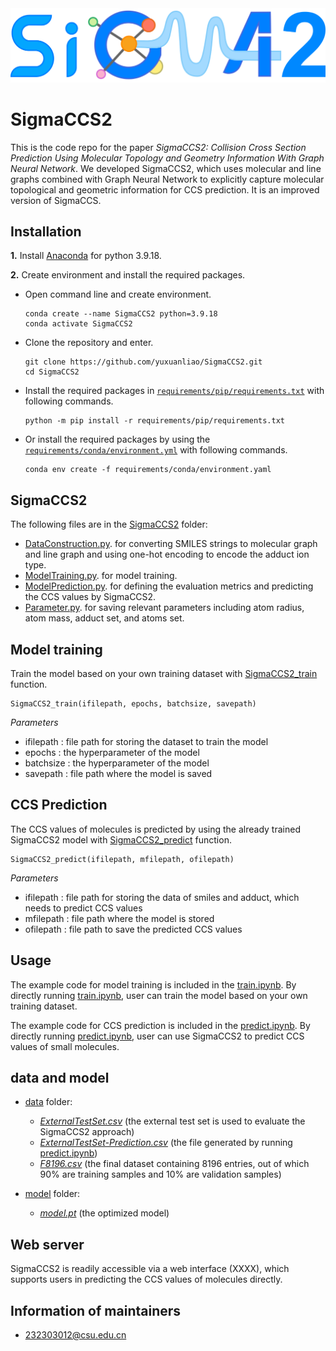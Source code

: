 <img src="logo.png" width:100px>

# SigmaCCS2

This is the code repo for the paper *SigmaCCS2: Collision Cross Section Prediction Using Molecular Topology and Geometry Information With Graph Neural Network*. We developed SigmaCCS2, which uses molecular and line graphs combined with Graph Neural Network to explicitly capture molecular topological and geometric information for CCS prediction. It is an improved version of SigmaCCS.

## Installation
**1.** Install [Anaconda](https://www.anaconda.com) for python 3.9.18.

**2.** Create environment and install the required packages.

- Open command line and create environment.
	```shell
  conda create --name SigmaCCS2 python=3.9.18
  conda activate SigmaCCS2
	```
- Clone the repository and enter.
	```shell
  git clone https://github.com/yuxuanliao/SigmaCCS2.git
  cd SigmaCCS2
	```
- Install the required packages in [`requirements/pip/requirements.txt`](requirements/pip/requirements.txt) with following commands.
  ```shell
  python -m pip install -r requirements/pip/requirements.txt
	```
- Or install the required packages by using the [`requirements/conda/environment.yml`](requirements/conda/environment.yml) with following commands.
  ```shell
  conda env create -f requirements/conda/environment.yaml
	```

## SigmaCCS2
The following files are in the [SigmaCCS2](SigmaCCS2) folder:
- [DataConstruction.py](SigmaCCS2/DataConstruction.py). for converting SMILES strings to molecular graph and line graph and using one-hot encoding to encode the adduct ion type.
- [ModelTraining.py](SigmaCCS2/ModelTraining.py). for model training.
- [ModelPrediction.py](SigmaCCS2/ModelPrediction.py). for defining the evaluation metrics and predicting the CCS values by SigmaCCS2.
- [Parameter.py](SigmaCCS2/Parameter.py). for saving relevant parameters including atom radius, atom mass, adduct set, and atoms set.

## Model training
Train the model based on your own training dataset with [SigmaCCS2_train](https://github.com/yuxuanliao/SigmaCCS2/blob/main/SigmaCCS2/ModelTraining.py#L65) function.
    
    SigmaCCS2_train(ifilepath, epochs, batchsize, savepath)

*Parameters*
- ifilepath : file path for storing the dataset to train the model
- epochs : the hyperparameter of the model
- batchsize : the hyperparameter of the model
- savepath : file path where the model is saved

## CCS Prediction
The CCS values of molecules is predicted by using the already trained SigmaCCS2 model with [SigmaCCS2_predict](https://github.com/yuxuanliao/SigmaCCS2/blob/main/SigmaCCS2/SigmaCCS2_predict.py#L37) function.

    SigmaCCS2_predict(ifilepath, mfilepath, ofilepath)

*Parameters*
- ifilepath : file path for storing the data of smiles and adduct, which needs to predict CCS values
- mfilepath : file path where the model is stored
- ofilepath : file path to save the predicted CCS values

## Usage
The example code for model training is included in the [train.ipynb](train.ipynb). By directly running [train.ipynb](SigmaCCS2/train.ipynb), user can train the model based on your own training dataset.

The example code for CCS prediction is included in the [predict.ipynb](predict.ipynb). By directly running [predict.ipynb](SigmaCCS2/predict.ipynb), user can use SigmaCCS2 to predict CCS values of small molecules.

## data and model
- [data](data) folder:
    - *[ExternalTestSet.csv](data/ExternalTestSet.csv)* (the external test set is used to evaluate the SigmaCCS2 approach)
    - *[ExternalTestSet-Prediction.csv](data/ExternalTestSet-Prediction.csv)* (the file generated by running [predict.ipynb](predict.ipynb))
    - *[F8196.csv](data/F8196.csv)* (the final dataset containing 8196 entries, out of which 90% are training samples and 10% are validation samples)

- [model](model) folder:
    - *[model.pt](model/model.pt)* (the optimized model)

## Web server
SigmaCCS2 is readily accessible via a web interface (XXXX), which supports users in predicting the CCS values of molecules directly.

## Information of maintainers
- 232303012@csu.edu.cn
